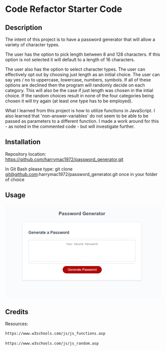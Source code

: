 # Code Refactor Starter Code

## Description

The intent of this project is to have a password generator that will allow a variety of character types.

The user has the option to pick length between 8 and 128 characters.
If this option is not selected it will default to a length of 16 characters.

The user also has the option to select character types.
The user can effectively opt out by choosing just length as an initial choice.
The user can say yes / no to uppercase, lowercase, numbers, symbols.
If all of these options are declined then the program will randomly decide on each category.
This will also be the case if just length was chosen in the intial choice.
If the random choices result in none of the four categories being chosen it will try again (at least one type has to be employed).

What I learned from this project is how to utilize functions in JavaScript.
I also learned that 'non-answer-variables' do not seem to be able to be passed as parameters to a different function.
I made a work around for this - as noted in the commented code - but will investigate further.

## Installation

Repository location:        https://github.com/harrymac1972/password_generator.git

In Git Bash please type:    git clone git@github.com:harrymac1972/password_generator.git    once in your folder of choice

## Usage

![top of home page](./Develop/assets/imgs/screenshot-finished-homepage.png)

## Credits

Resources:

    https://www.w3schools.com/js/js_functions.asp

    https://www.w3schools.com/js/js_random.asp

